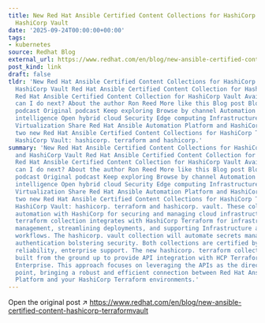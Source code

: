 ```yaml
---
title: New Red Hat Ansible Certified Content Collections for HashiCorp Terraform and
  HashiCorp Vault
date: '2025-09-24T00:00:00+00:00'
tags:
- kubernetes
source: Redhat Blog
external_url: https://www.redhat.com/en/blog/new-ansible-certified-content-hashicorp-terraformvault
post_kind: link
draft: false
tldr: 'New Red Hat Ansible Certified Content Collections for HashiCorp Terraform and
  HashiCorp Vault Red Hat Ansible Certified Content Collection for HashiCorp Terraform
  Red Hat Ansible Certified Content Collection for HashiCorp Vault Availability What
  can I do next? About the author Ron Reed More like this Blog post Blog post Original
  podcast Original podcast Keep exploring Browse by channel Automation Artificial
  intelligence Open hybrid cloud Security Edge computing Infrastructure Applications
  Virtualization Share Red Hat Ansible Automation Platform and HashiCorp have released
  two new Red Hat Ansible Certified Content Collections for HashiCorp Terraform and
  HashiCorp Vault: hashicorp. terraform and hashicorp.'
summary: 'New Red Hat Ansible Certified Content Collections for HashiCorp Terraform
  and HashiCorp Vault Red Hat Ansible Certified Content Collection for HashiCorp Terraform
  Red Hat Ansible Certified Content Collection for HashiCorp Vault Availability What
  can I do next? About the author Ron Reed More like this Blog post Blog post Original
  podcast Original podcast Keep exploring Browse by channel Automation Artificial
  intelligence Open hybrid cloud Security Edge computing Infrastructure Applications
  Virtualization Share Red Hat Ansible Automation Platform and HashiCorp have released
  two new Red Hat Ansible Certified Content Collections for HashiCorp Terraform and
  HashiCorp Vault: hashicorp. terraform and hashicorp. vault. These collections enhance
  automation with HashiCorp for securing and managing cloud infrastructure. The hashicorp.
  terraform collection integrates with HashiCorp Terraform for infrastructure lifecycle
  management, streamlining deployments, and supporting Infrastructure as Code (IAC)
  workflows. The hashicorp. vault collection will automate secrets management for
  authentication bolstering security. Both collections are certified by Red Hat, enabling
  reliability, enterprise support. The new hashicorp. terraform collection has been
  built from the ground up to provide API integration with HCP Terraform and Terraform
  Enterprise. This approach focuses on leveraging the APIs as the direct integration
  point, bringing a robust and efficient connection between Red Hat Ansible Automation
  Platform and your HashiCorp Terraform environments.'
---
```

Open the original post ↗ https://www.redhat.com/en/blog/new-ansible-certified-content-hashicorp-terraformvault
